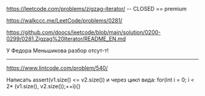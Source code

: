 https://leetcode.com/problems/zigzag-iterator/ -- CLOSED == premium

https://walkccc.me/LeetCode/problems/0281/

https://github.com/doocs/leetcode/blob/main/solution/0200-0299/0281.Zigzag%20Iterator/README_EN.md

У Федора Меньшикова разбор отсут-т!

_____

https://www.lintcode.com/problem/540/

Написать assert(v1.size() <= v2.size()) и через цикл вида: for(int i = 0; i < 2* (v1.size(), v2.size());++i){}
